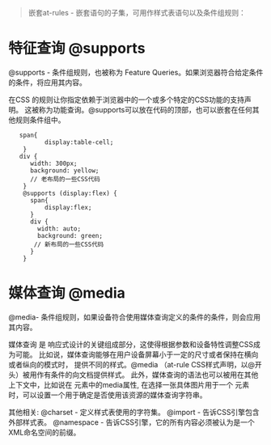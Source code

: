 > 嵌套at-rules - 嵌套语句的子集，可用作样式表语句以及条件组规则：

# 特征查询  @supports

@supports - 条件组规则，也被称为 Feature Queries。如果浏览器符合给定条件的条件，将应用其内容。

在CSS 的规则让你指定依赖于浏览器中的一个或多个特定的CSS功能的支持声明。
这被称为功能查询。@supports可以放在代码的顶部，也可以嵌套在任何其他规则条件组中。

```
   span{
          display:table-cell;
    }
   div {
      width: 300px;
      background: yellow;
      // 老布局的一些CSS代码
    }
    @supports (display:flex) {
      span{
          display:flex;
      }
      div {
        width: auto;
        background: green;
       // 新布局的一些CSS代码
      }
    }    
```

# 媒体查询 @media
@media- 条件组规则，如果设备符合使用媒体查询定义的条件的条件，则会应用其内容。

媒体查询 是 响应式设计的关键组成部分，这使得根据参数和设备特性调整CSS成为可能。
比如说，媒体查询能够在用户设备屏幕小于一定的尺寸或者保持在横向或者纵向的模式时，
提供不同的样式。@media （at-rule  CSS样式声明，以@开头）被用作有条件的向文档提供样式。
此外，媒体查询的语法也可以被用在其他上下文中，比如说在<source> 元素中的media属性, 在选择一张具体图片用于一个<picture> 元素时，可以设置一个用于确定是否使用该资源的媒体查询字符串。

其他相关:
@charset - 定义样式表使用的字符集。
@import - 告诉CSS引擎包含外部样式表。
@namespace - 告诉CSS引擎，它的所有内容必须被认为是一个XML命名空间的前缀。
